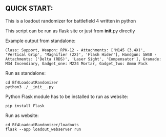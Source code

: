 ## **QUICK START:**

This is a loadout randomizer for battlefield 4 written in python

This script can be run as flask site or just from __init__.py directly

Example output from standalone:

```
Class: Support, Weapon: RPK-12 - Attachments: ['M145 (3.4X)', 'Vertical Grip', 'Magnifier (2X)', 'Flash Hider'], Handgun: SW40 - Attachments: ['Delta (RDS)', 'Laser Sight', 'Compensator'], Granade: M34 Incendiary, Gadget_one: M224 Mortar, Gadget_two: Ammo Pack
```

Run as standalone:
```
cd Bf4LoadoutRandomizer
python3 ./__init__.py
```

Python Flask module has to be installed to run as website:
```
pip install Flask
```

Run as website:
```
cd Bf4LoadoutRandomizer/loadouts
flask --app loadout_webserver run
```